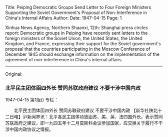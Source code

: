 Title: Peiping Democratic Groups Send Letter to Four Foreign Ministers Supporting the Soviet Government's Proposal of Non-Interference in China's Internal Affairs
Author:
Date: 1947-04-15
Page: 1

Xinhua News Agency, Northern Shaanxi, 12th: Shanghai press circles report: Democratic groups in Peiping have recently sent letters to the foreign ministers of the Soviet Union, the United States, the United Kingdom, and France, expressing their support for the Soviet government's proposal that the countries participating in the Moscow Conference of December 1945 should exchange information on the implementation of the agreement of non-interference in China's internal affairs.



<hr /> 

Original: 


### 北平民主团体函四外长  赞同苏联政府建议  不要干涉中国内政

1947-04-15
第1版()
专栏：

　　北平民主团体函四外长
    赞同苏联政府建议
    不要干涉中国内政
    【新华社陕北十二日电】沪新闻界讯：北平各民主团体顷致函苏、美、英、法四国外长，表示赞同苏联政府之建议，即一九四五年十二月莫斯科会议参加国家，应交换关于履行不干涉中国内政协议之情报。
